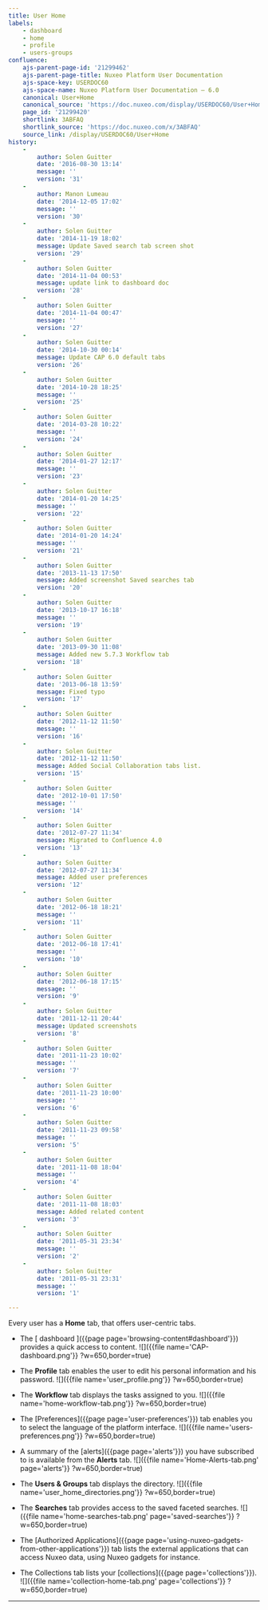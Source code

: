 ```yaml
---
title: User Home
labels:
    - dashboard
    - home
    - profile
    - users-groups
confluence:
    ajs-parent-page-id: '21299462'
    ajs-parent-page-title: Nuxeo Platform User Documentation
    ajs-space-key: USERDOC60
    ajs-space-name: Nuxeo Platform User Documentation — 6.0
    canonical: User+Home
    canonical_source: 'https://doc.nuxeo.com/display/USERDOC60/User+Home'
    page_id: '21299420'
    shortlink: 3ABFAQ
    shortlink_source: 'https://doc.nuxeo.com/x/3ABFAQ'
    source_link: /display/USERDOC60/User+Home
history:
    - 
        author: Solen Guitter
        date: '2016-08-30 13:14'
        message: ''
        version: '31'
    - 
        author: Manon Lumeau
        date: '2014-12-05 17:02'
        message: ''
        version: '30'
    - 
        author: Solen Guitter
        date: '2014-11-19 18:02'
        message: Update Saved search tab screen shot
        version: '29'
    - 
        author: Solen Guitter
        date: '2014-11-04 00:53'
        message: update link to dashboard doc
        version: '28'
    - 
        author: Solen Guitter
        date: '2014-11-04 00:47'
        message: ''
        version: '27'
    - 
        author: Solen Guitter
        date: '2014-10-30 00:14'
        message: Update CAP 6.0 default tabs
        version: '26'
    - 
        author: Solen Guitter
        date: '2014-10-28 18:25'
        message: ''
        version: '25'
    - 
        author: Solen Guitter
        date: '2014-03-28 10:22'
        message: ''
        version: '24'
    - 
        author: Solen Guitter
        date: '2014-01-27 12:17'
        message: ''
        version: '23'
    - 
        author: Solen Guitter
        date: '2014-01-20 14:25'
        message: ''
        version: '22'
    - 
        author: Solen Guitter
        date: '2014-01-20 14:24'
        message: ''
        version: '21'
    - 
        author: Solen Guitter
        date: '2013-11-13 17:50'
        message: Added screenshot Saved searches tab
        version: '20'
    - 
        author: Solen Guitter
        date: '2013-10-17 16:18'
        message: ''
        version: '19'
    - 
        author: Solen Guitter
        date: '2013-09-30 11:08'
        message: Added new 5.7.3 Workflow tab
        version: '18'
    - 
        author: Solen Guitter
        date: '2013-06-18 13:59'
        message: Fixed typo
        version: '17'
    - 
        author: Solen Guitter
        date: '2012-11-12 11:50'
        message: ''
        version: '16'
    - 
        author: Solen Guitter
        date: '2012-11-12 11:50'
        message: Added Social Collaboration tabs list.
        version: '15'
    - 
        author: Solen Guitter
        date: '2012-10-01 17:50'
        message: ''
        version: '14'
    - 
        author: Solen Guitter
        date: '2012-07-27 11:34'
        message: Migrated to Confluence 4.0
        version: '13'
    - 
        author: Solen Guitter
        date: '2012-07-27 11:34'
        message: Added user preferences
        version: '12'
    - 
        author: Solen Guitter
        date: '2012-06-18 18:21'
        message: ''
        version: '11'
    - 
        author: Solen Guitter
        date: '2012-06-18 17:41'
        message: ''
        version: '10'
    - 
        author: Solen Guitter
        date: '2012-06-18 17:15'
        message: ''
        version: '9'
    - 
        author: Solen Guitter
        date: '2011-12-11 20:44'
        message: Updated screenshots
        version: '8'
    - 
        author: Solen Guitter
        date: '2011-11-23 10:02'
        message: ''
        version: '7'
    - 
        author: Solen Guitter
        date: '2011-11-23 10:00'
        message: ''
        version: '6'
    - 
        author: Solen Guitter
        date: '2011-11-23 09:58'
        message: ''
        version: '5'
    - 
        author: Solen Guitter
        date: '2011-11-08 18:04'
        message: ''
        version: '4'
    - 
        author: Solen Guitter
        date: '2011-11-08 18:03'
        message: Added related content
        version: '3'
    - 
        author: Solen Guitter
        date: '2011-05-31 23:34'
        message: ''
        version: '2'
    - 
        author: Solen Guitter
        date: '2011-05-31 23:31'
        message: ''
        version: '1'

---
```

Every user has a **Home** tab, that offers user-centric tabs.

*   The [ dashboard ]({{page page='browsing-content#dashboard'}}) provides a quick access to content.
    ![]({{file name='CAP-dashboard.png'}} ?w=650,border=true)
*   The **Profile** tab enables the user to edit his personal information and his password.
    ![]({{file name='user_profile.png'}} ?w=650,border=true)
*   The **Workflow** tab displays the tasks assigned to you.
    ![]({{file name='home-workflow-tab.png'}} ?w=650,border=true)
*   The [Preferences]({{page page='user-preferences'}}) tab enables you to select the language of the platform interface.
    ![]({{file name='users-preferences.png'}} ?w=650,border=true)
*   A summary of the [alerts]({{page page='alerts'}}) you have subscribed to is available from the **Alerts** tab.
    ![]({{file name='Home-Alerts-tab.png' page='alerts'}} ?w=650,border=true)
*   The **Users & Groups** tab displays the directory.
    ![]({{file name='user_home_directories.png'}} ?w=650,border=true)

*   The **Searches** tab provides access to the saved faceted searches.
    ![]({{file name='home-searches-tab.png' page='saved-searches'}} ?w=650,border=true)
*   The [Authorized Applications]({{page page='using-nuxeo-gadgets-from-other-applications'}}) tab lists the external applications that can access Nuxeo data, using Nuxeo gadgets for instance.
*   The Collections tab lists your [collections]({{page page='collections'}}).
    ![]({{file name='collection-home-tab.png' page='collections'}} ?w=650,border=true)

* * *